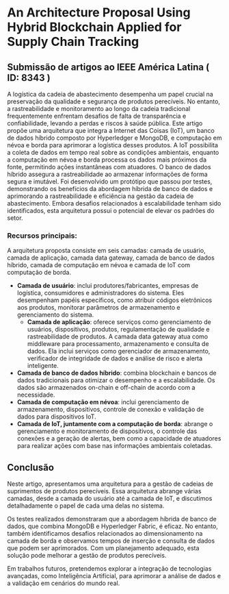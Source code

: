 # An Architecture Proposal Using Hybrid Blockchain Applied for Supply Chain Tracking

## Submissão de artigos ao IEEE América Latina ( ID: 8343 ) 

A logística da cadeia de abastecimento desempenha um papel crucial na preservação da qualidade e segurança de produtos perecíveis. No entanto, a rastreabilidade e monitoramento ao longo da cadeia tradicional frequentemente enfrentam desafios de falta de transparência e confiabilidade, levando a perdas e riscos à saúde pública. Este artigo propõe uma arquitetura que integra a Internet das Coisas (IoT), um banco de dados híbrido composto por Hyperledger e MongoDB, e computação em névoa e borda para aprimorar a logística desses produtos. A IoT possibilita a coleta de dados em tempo real sobre as condições ambientais, enquanto a computação em névoa e borda processa os dados mais próximos da fonte, permitindo ações instantâneas com atuadores. O banco de dados híbrido assegura a rastreabilidade ao armazenar informações de forma segura e imutável. Foi desenvolvido um protótipo que passou por testes, demonstrando os benefícios da abordagem híbrida de banco de dados e aprimorando a rastreabilidade e eficiência na gestão da cadeia de abastecimento. Embora desafios relacionados à escalabilidade tenham sido identificados, esta arquitetura possui o potencial de elevar os padrões do setor.

### Recursos principais:

A arquitetura proposta consiste em seis camadas: camada de usuário, camada de aplicação, camada data gateway, camada de banco de dados híbrido, camada de computação em névoa e camada de IoT com computação de borda.

- **Camada de usuário**: inclui produtores/fabricantes, empresas de logística, consumidores e administradores do sistema. Eles desempenham papéis específicos, como atribuir códigos eletrônicos aos produtos, monitorar parâmetros de armazenamento e gerenciamento do sistema.
  - **Camada de aplicação**: oferece serviços como gerenciamento de usuários, dispositivos, produtos, regulamentação de qualidade e rastreabilidade de produtos.
A camada data gateway atua como middleware para processamento, armazenamento e consulta de dados. Ela inclui serviços como gerenciador de armazenamento, verificador de integridade de dados e análise de risco e alerta inteligente.
- **Camada de banco de dados híbrido**: combina blockchain e bancos de dados tradicionais para otimizar o desempenho e a escalabilidade. Os dados são armazenados on-chain e off-chain de acordo com a necessidade.
- **Camada de computação em névoa**: inclui gerenciamento de armazenamento, dispositivos, controle de conexão e validação de dados para dispositivos IoT.
- **Camada de IoT, juntamente com a computação de borda**: abrange o gerenciamento e monitoramento de dispositivos, o controle das conexões e a geração de alertas, bem como a capacidade de atuadores para realizar ações com base nas informações ambientais coletadas.

## Conclusão

Neste artigo, apresentamos uma arquitetura para a gestão de cadeias de suprimentos de produtos perecíveis. Essa arquitetura abrange várias camadas, desde a camada do usuário até a camada de IoT, e discutimos detalhadamente o papel de cada uma delas no sistema. 

Os testes realizados demonstraram que a abordagem híbrida de banco de dados, que combina MongoDB e Hyperledger Fabric, é eficaz. No entanto, também identificamos desafios relacionados ao dimensionamento na camada de borda e observamos tempos de inserção e consulta de dados que podem ser aprimorados. Com um planejamento adequado, esta solução pode melhorar a gestão de produtos perecíveis. 

Em trabalhos futuros, pretendemos explorar a integração de tecnologias avançadas, como Inteligência Artificial, para aprimorar a análise de dados e a validação em cenários do mundo real.
